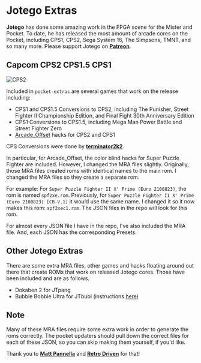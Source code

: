 # Jotego Extras

<b>Jotego</b> has done some amazing work in the FPGA scene for the Mister and Pocket. To date, he has released the most amount of arcade cores on the Pocket, including CPS1, CPS2, Sega System 16, The Simpsons, TMNT, and so many more. Please support Jotego on <b><a href="https://www.patreon.com/jotego">Patreon</a></b>.

## Capcom CPS2 CPS1.5 CPS1

![CPS2](https://github.com/dyreschlock/pocket-platform-images/blob/v4.0.0/pics/arcade/jtcps2.png?raw=true)

Included in `pocket-extras` are several games that work on the release including: 
- CPS1 and CPS1.5 Conversions to CPS2, including The Punisher, Street Fighter II Championship Edition, and Final Fight 30th Anniversary Edition
- CPS1 Conversions to CPS1.5, including Mega Man Power Battle and Street Fighter Zero
- <a href="https://github.com/atrac17/Arcade_Offset">Arcade_Offset</a> hacks for CPS2 and CPS1

CPS Conversions were done by <b><a href="https://github.com/terminator2k2">terminator2k2</a></b>.

In particular, for Arcade_Offset, the color blind hacks for Super Puzzle Fighter are included. However, I changed the MRA files slightly. Originally, those MRA files created roms with identical names to the main rom. I changed the MRA files so they create a separate rom.

For example: For `Super Puzzle Fighter II X' Prime (Euro 2100823)`, the rom is named `spf2xe.rom`. Previously, for `Super Puzzle Fighter II X' Prime (Euro 2100823) [CB V.1]` it would use the same name. I changed it so it now makes this rom: `spf2xec1.rom`. The JSON files in the repo will look for this rom.

For almost every JSON file I have in the repo, I've also included the MRA file. And, each JSON has the corresponding Presets.

## Other Jotego Extras

There are some extra MRA files, other games and hacks floating around out there that create ROMs that work on released Jotego cores. Those have been included and are as follows.

- Dokaben 2 for JTpang
- Bubble Bobble Ultra for JTbubl (instructions <a href="/jotego_extras/Assets/jtbubl/mra/README.md">here</a>)

## Note

Many of these MRA files require some extra work in order to generate the roms correctly. The pocket updaters should pull down the correct files for each of these JSON, so you can skip making them yourself, if you'd like.

Thank you to <b><a href="https://github.com/mattpannella">Matt Pannella</a></b> and <b><a href="https://github.com/retrodriven">Retro Driven</a></b> for that!
